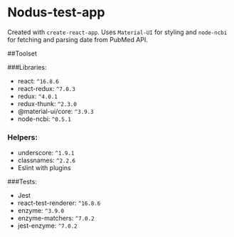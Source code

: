 # Nodus-test-app

Created with `create-react-app`.
Uses `Material-UI` for styling and `node-ncbi` for fetching and parsing date from PubMed API.

##Toolset

###Libraries:
- react: `^16.8.6`
- react-redux: `^7.0.3`
- redux: `^4.0.1`
- redux-thunk: `^2.3.0`
- @material-ui/core: `^3.9.3`
- node-ncbi: `^0.5.1`

### Helpers:
- underscore: `^1.9.1`
- classnames: `^2.2.6`
- Eslint with plugins

###Tests:
- Jest
- react-test-renderer: `^16.8.6`
- enzyme: `^3.9.0`
- enzyme-matchers: `^7.0.2`
- jest-enzyme: `^7.0.2`

